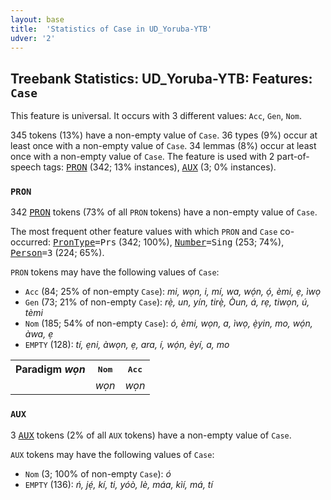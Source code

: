 ```yaml
---
layout: base
title:  'Statistics of Case in UD_Yoruba-YTB'
udver: '2'
---
```


## Treebank Statistics: UD_Yoruba-YTB: Features: `Case`

This feature is universal.
It occurs with 3 different values: `Acc`, `Gen`, `Nom`.

345 tokens (13%) have a non-empty value of `Case`.
36 types (9%) occur at least once with a non-empty value of `Case`.
34 lemmas (8%) occur at least once with a non-empty value of `Case`.
The feature is used with 2 part-of-speech tags: <tt><a href="yo_ytb-pos-PRON.html">PRON</a></tt> (342; 13% instances), <tt><a href="yo_ytb-pos-AUX.html">AUX</a></tt> (3; 0% instances).

### `PRON`

342 <tt><a href="yo_ytb-pos-PRON.html">PRON</a></tt> tokens (73% of all `PRON` tokens) have a non-empty value of `Case`.

The most frequent other feature values with which `PRON` and `Case` co-occurred: <tt><a href="yo_ytb-feat-PronType.html">PronType</a></tt><tt>=Prs</tt> (342; 100%), <tt><a href="yo_ytb-feat-Number.html">Number</a></tt><tt>=Sing</tt> (253; 74%), <tt><a href="yo_ytb-feat-Person.html">Person</a></tt><tt>=3</tt> (224; 65%).

`PRON` tokens may have the following values of `Case`:

* `Acc` (84; 25% of non-empty `Case`): <em>mi, wọn, i, mí, wa, wọ́n, ọ́, èmi, ẹ, ìwọ</em>
* `Gen` (73; 21% of non-empty `Case`): <em>rẹ̀, un, yín, tirẹ̀, Òun, á, rẹ, tiwọn, ú, tèmi</em>
* `Nom` (185; 54% of non-empty `Case`): <em>ó, èmi, wọn, a, ìwọ, ẹ̀yin, mo, wọ́n, àwa, ẹ</em>
* `EMPTY` (128): <em>tí, ẹni, àwọn, ẹ, ara, í, wọ́n, èyí, a, mo</em>

<table>
  <tr><th>Paradigm <i>wọn</i></th><th><tt>Nom</tt></th><th><tt>Acc</tt></th></tr>
  <tr><td><tt></tt></td><td><em>wọn</em></td><td><em>wọn</em></td></tr>
</table>

### `AUX`

3 <tt><a href="yo_ytb-pos-AUX.html">AUX</a></tt> tokens (2% of all `AUX` tokens) have a non-empty value of `Case`.

`AUX` tokens may have the following values of `Case`:

* `Nom` (3; 100% of non-empty `Case`): <em>ó</em>
* `EMPTY` (136): <em>ń, jẹ́, kí, ti, yóò, lè, máa, kìí, má, tí</em>

